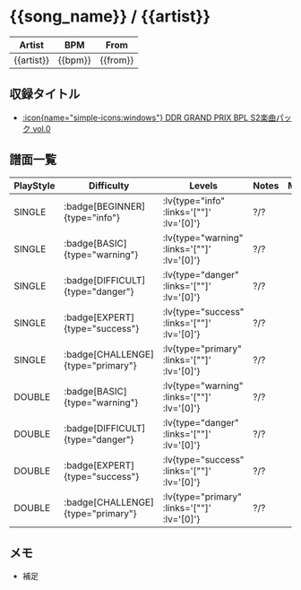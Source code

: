 # {{song_name}} / {{artist}}

|Artist|BPM|From|
|------|---|----|
|{{artist}}|{{bpm}}|{{from}}|

## 収録タイトル

- [ :icon{name="simple-icons:windows"} DDR GRAND PRIX BPL S2楽曲パック vol.0]()

## 譜面一覧

|PlayStyle|Difficulty|Levels|Notes|Movie|
|---------|----------|------|-----|-----|
|SINGLE| :badge[BEGINNER]{type="info"} | :lv{type="info" :links='[""]' :lv='[0]'} |?/?||
|SINGLE| :badge[BASIC]{type="warning"} | :lv{type="warning" :links='[""]' :lv='[0]'} |?/?||
|SINGLE| :badge[DIFFICULT]{type="danger"} | :lv{type="danger" :links='[""]' :lv='[0]'} |?/?||
|SINGLE| :badge[EXPERT]{type="success"} | :lv{type="success" :links='[""]' :lv='[0]'} |?/?||
|SINGLE| :badge[CHALLENGE]{type="primary"} | :lv{type="primary" :links='[""]' :lv='[0]'} |?/?||
|DOUBLE| :badge[BASIC]{type="warning"} | :lv{type="warning" :links='[""]' :lv='[0]'} |?/?||
|DOUBLE| :badge[DIFFICULT]{type="danger"} | :lv{type="danger" :links='[""]' :lv='[0]'} |?/?||
|DOUBLE| :badge[EXPERT]{type="success"} | :lv{type="success" :links='[""]' :lv='[0]'} |?/?||
|DOUBLE| :badge[CHALLENGE]{type="primary"} | :lv{type="primary" :links='[""]' :lv='[0]'} |?/?||

## メモ

- 補足

<!--
\{type="(.+?)"\}\| :levels\{links="(.+?)" level="(.+?)"\}\|
{type="$1"} | :lv{type="$1" :links='["$2"]' :lv='[$3]'} |
-->
